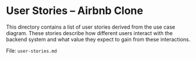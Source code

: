 # User Stories – Airbnb Clone

This directory contains a list of user stories derived from the use case diagram. These stories describe how different users interact with the backend system and what value they expect to gain from these interactions.

File: `user-stories.md`
